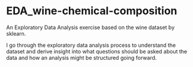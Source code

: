 # EDA_wine-chemical-composition
An Exploratory Data Analysis exercise based on the wine dataset by sklearn.

I go through the exploratory data analysis process to understand the dataset and derive insight into what questions should be asked about the data and how an analysis might be structured going forward. 
